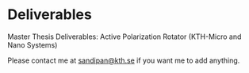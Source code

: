 # Deliverables
Master Thesis Deliverables: Active Polarization Rotator (KTH-Micro and Nano Systems)

Please contact me at sandipan@kth.se if you want me to add anything.
